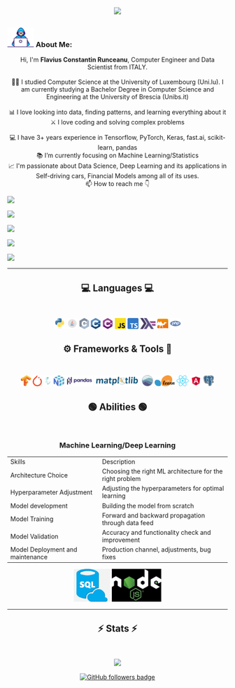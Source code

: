 <!-- FLARUN  -->

<h1 align="center">
<center>
  <a href="https://git.io/typing-svg">
    <img src="https://readme-typing-svg.herokuapp.com?font=Fira+Code&pause=1000&width=435&lines=This+is+Flavius!;Nice+to+meet+you!+%F0%9F%91%8B&center=true&size=30">
  </a>
  </center>
</h1>

### <img src="/images/Developer.gif" alt="developer gif"  height="45px"> About Me:

<p align="center">
  Hi, I'm <b>Flavius Constantin Runceanu</b>, Computer Engineer and Data Scientist from ITALY.
  <br>
  <br>
  👨‍🎓 I studied Computer Science at the University of Luxembourg (Uni.lu). I am currently studying a Bachelor Degree in Computer Science and Engineering at the University of Brescia (Unibs.it)
  <br>
  <br>
  📊 I love looking into data, finding patterns, and learning everything about it
  <br>
  ⚔️ I love coding and solving complex problems
  <br>
  <br>
  💻 I have 3+ years experience in Tensorflow, PyTorch, Keras, fast.ai, scikit-learn, pandas 
  <br>
  📚 I’m currently focusing on Machine Learning/Statistics
  <br>
  📈 I'm passionate about Data Science, Deep Learning and its applications in Self-driving cars, Financial Models among all of its uses.
  <br>
  📫 How to reach me 👇
</p>
<p align="center">

  <!-- LINKEDIN -->

<a href="https://www.linkedin.com/in/flavius-constantin-runceanu/"><img src="https://img.shields.io/badge/linkedin-%230077B5.svg?&style=for-the-badge&logo=linkedin&logoColor=white" height=23></a>

  <!-- EMAIL -->

<a href="mailto:runceanuflavius@gmail.com"><img src="https://img.shields.io/badge/Gmail-D14836?style=for-the-badge&logo=gmail&logoColor=white" height=23></a>

  <!-- WHATSAPP -->

<a href="http://wa.me//00393204616889"><img src="https://img.shields.io/badge/WhatsApp-25D366?style=for-the-badge&logo=whatsapp&logoColor=white" height=23></a>

  <!-- TELEGRAM -->

<a href="https://t.me/mynameisflavius"><img src="https://img.shields.io/badge/Telegram-2CA5E0?style=for-the-badge&logo=telegram&logoColor=white" height=23></a>

  <!-- FACEBOOK -->

<a href="https://www.facebook.com/profile.php?id=100071589776163"><img src="https://img.shields.io/badge/Facebook-1877F2?style=for-the-badge&logo=facebook&logoColor=white" height=23></a>

<hr>

<h2 align="center">💻 Languages 💻</h2><br>

<!-- Assembly, C, C++, C#, Java, Haskell, OCaml, Python, SQL, Javascript, TypeScript, PHP -->

<p align="center">
  <img title="Python" height="25" src="images/python-original.svg">
  <img title="Java" height="25" src="images/java.svg">
  <img title="C" height="25" src="images/c.svg">
  <img title="C++" height="25" src="images/cpp.svg">
  <img title="C#" height="25" src="images/cSharp.svg">
  <img title="Javascript" height="25" src="images/javascript.svg">
    <img title="TypeScript" height="25" src="images/Typescript.svg">
  <img title="Haskell" height="25" src="images/haskell.svg">
  <img title="OCaml" height="25" src="images/ocaml.svg">
  <img title="PHP" height="25" src="images/php.svg">
</p>

<h2 align="center">⚙️ Frameworks & Tools 🔨</h2><br>

<!-- Tensorflow, PyTorch, Fast.ai, Numpy, Matplotlib, Seaborn, ReactJS, Angular, PostgreSQL -->

<p align="center">
  <img title="Tensorflow" height="25" src="images/Tensorflow.png">
  <img title="PyTorch" height="25" src="images/pytorch.png">
  <img title="Fast.ai" height="25" src="images/fastai_small.png">
  <img title="Numpy" height="25" src="images/numpy.svg">
  <img title="Pandas" height="25" src="images/pandas.svg">
  <img title="Matplotlib" height="25" src="images/matplotlib.svg">
  <img title="Seaborn" height="25" src="images/seaborn.svg">
  <img title="Scikit Learn" height="25" src="images/Scikit_learn.svg">
  <img title="ReactJS" height="25" src="images/reactjs.svg">
  <img title="Angular" height="25" src="images/angular.svg">
  <img title="PostgreSQL" height="25" src="images/postgresql.svg">
</p>

<h2 align="center">🟢 Abilities 🟢</h2><br>
<p align="center">
<!-- Data Analysis, Deep learning model training and validation, Back end development, SQL databases -->
    <!-- TODO -->
<!-- Include Descriptions under the icons -->
<!-- TODO -->
<h3 align="center"> Machine Learning/Deep Learning </h3>
<table>
    <tr>
        <td>Skills</td>
        <td>Description</td>
    </tr>
    <tr>
        <td>Architecture Choice</td>
        <td>Choosing the right ML architecture for the right problem</td>
    </tr>
    <tr>
        <td>Hyperparameter Adjustment</td>
        <td>Adjusting the hyperparameters for optimal learning</td>
    </tr>
    <tr>
        <td>Model development</td>
        <td>Building the model from scratch</td>
    </tr>
    <tr>
        <td>Model Training</td>
        <td>Forward and backward propagation through data feed</td>
    </tr>
    <tr>
        <td>Model Validation</td>
        <td>Accuracy and functionality check and improvement</td>
    </tr>
    <tr>
        <td>Model Deployment and maintenance</td>
        <td>Production channel, adjustments, bug fixes</td>
    </tr>
</table>
</p>
<p align="center"> 
  <img title="Sql Database Management" height="75" src="images/sql.png">
  <img title="Back end Development" height="75" src="images/nodejs.png">
</p>

<hr>

<h2 align="center">⚡ Stats ⚡</h2>
<br>

<p align="center">
<a href="https://github.com/HalemoGPA/">
      <img width=325  src="https://github-readme-stats.vercel.app/api/top-langs/?username=flarun&hide=c%23,powershell,Mathematica,Ruby,Objective-C,Objective-C%2b%2b,Cuda&title_color=61dafb&text_color=ffffff&icon_color=61dafb&bg_color=20232a&langs_count=8&layout=compact&border_color=61dafb&hide_border=true" />
 </a>
</p>

<p align="center">
  <a href="https://www.github.com/flaruns" target="_blank" rel="noreferrer"><img src="https://img.shields.io/github/followers/flarun?logo=github&style=for-the-badge&color=282b2f&labelColor=0d1117" alt="GitHub followers badge" /></a>
</p>
